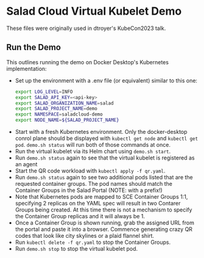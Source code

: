 # Salad Cloud Virtual Kubelet Demo

These files were originally used in dtroyer's KubeCon2023 talk.

## Run the Demo

This outlines running the demo on Docker Desktop's Kubernetes implementation:

* Set up the environment with a .env file (or equivalent) similar to this one:
  ```bash
  export LOG_LEVEL=INFO
  export SALAD_API_KEY=<api-key>
  export SALAD_ORGANIZATION_NAME=salad
  export SALAD_PROJECT_NAME=demo
  export NAMESPACE=saladcloud-demo
  export NODE_NAME=${SALAD_PROJECT_NAME}
  ```
* Start with a fresh Kubernetes environment.  Only the docker-desktop conrol plane should be displayed
  with `kubectl get node` and `kubectl get pod`.  `demo.sh status` will run both of those commands
  at once.
* Run the virtual kubelet via its Helm chart using `demo.sh start`.
* Run `demo.sh status` again to see that the virtual kubelet is registered as an agent
* Start the QR code workload with `kubectl apply -f qr.yaml`.
* Run `demo.sh status` again to see two additional pods listed that are the requested container groups.
  The pod names should match the Container Groups in the Salad Portal (NOTE: with a prefix!)
* Note that Kubernetes pods are mapped to SCE Container Groups 1:1, specifying 2 replicas on the YAML spec
  will result in two Contarer Groups being created.  At this time there is not a mechanism to specify the
  Container Group replicas and it will always be 1.
* Once a Container Group is shown running, grab the assigned URL from the portal and paste it into a browser.
  Commence generating crazy QR codes that look like city skylines or a plaid flannel shirt.
* Run `kubectl delete -f qr.yaml` to stop the Container Groups.
* Run `demo.sh stop` to stop the virtual kubelet pod.
